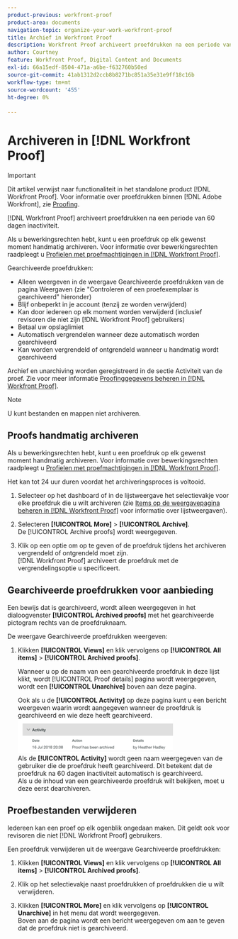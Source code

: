 ```yaml
---
product-previous: workfront-proof
product-area: documents
navigation-topic: organize-your-work-workfront-proof
title: Archief in Workfront Proof
description: Workfront Proof archiveert proefdrukken na een periode van 60 dagen inactiviteit.
author: Courtney
feature: Workfront Proof, Digital Content and Documents
exl-id: 66a15edf-8504-471a-a6be-f632760b50ed
source-git-commit: 41ab1312d2ccb8b8271bc851a35e31e9ff18c16b
workflow-type: tm+mt
source-wordcount: '455'
ht-degree: 0%

---
```


# Archiveren in [!DNL Workfront Proof]

>[!IMPORTANT]
>
>Dit artikel verwijst naar functionaliteit in het standalone product [!DNL Workfront Proof]. Voor informatie over proefdrukken binnen [!DNL Adobe Workfront], zie [Proofing](../../../review-and-approve-work/proofing/proofing.md).

[!DNL Workfront Proof] archiveert proefdrukken na een periode van 60 dagen inactiviteit.

Als u bewerkingsrechten hebt, kunt u een proefdruk op elk gewenst moment handmatig archiveren. Voor informatie over bewerkingsrechten raadpleegt u [Profielen met proefmachtigingen in [!DNL Workfront Proof]](../../../workfront-proof/wp-acct-admin/account-settings/proof-perm-profiles-in-wp.md).

Gearchiveerde proefdrukken:

* Alleen weergeven in de weergave Gearchiveerde proefdrukken van de pagina Weergaven (zie &quot;Controleren of een proefexemplaar is gearchiveerd&quot; hieronder)
* Blijf onbeperkt in je account (tenzij ze worden verwijderd)
* Kan door iedereen op elk moment worden verwijderd (inclusief revisoren die niet zijn [!DNL Workfront Proof] gebruikers)
* Betaal uw opslaglimiet
* Automatisch vergrendelen wanneer deze automatisch worden gearchiveerd
* Kan worden vergrendeld of ontgrendeld wanneer u handmatig wordt gearchiveerd

Archief en unarchiving worden geregistreerd in de sectie Activiteit van de proef. Zie voor meer informatie [Proofinggegevens beheren in [!DNL Workfront Proof]](../../../workfront-proof/wp-work-proofsfiles/manage-your-work/manage-proof-details.md).

>[!NOTE]
>
>U kunt bestanden en mappen niet archiveren.

## Proofs handmatig archiveren

Als u bewerkingsrechten hebt, kunt u een proefdruk op elk gewenst moment handmatig archiveren. Voor informatie over bewerkingsrechten raadpleegt u [Profielen met proefmachtigingen in [!DNL Workfront Proof]](../../../workfront-proof/wp-acct-admin/account-settings/proof-perm-profiles-in-wp.md).

Het kan tot 24 uur duren voordat het archiveringsproces is voltooid.

1. Selecteer op het dashboard of in de lijstweergave het selectievakje voor elke proefdruk die u wilt archiveren (zie  [Items op de weergavepagina beheren in [!DNL Workfront Proof]](../../../workfront-proof/wp-work-proofsfiles/manage-your-work/manage-items-on-views-page.md) voor informatie over lijstweergaven).

1. Selecteren **[!UICONTROL More]** > **[!UICONTROL Archive]**.\
   De [!UICONTROL Archive proofs] wordt weergegeven.

1. Klik op een optie om op te geven of de proefdruk tijdens het archiveren vergrendeld of ontgrendeld moet zijn.\
   [!DNL Workfront Proof] archiveert de proefdruk met de vergrendelingsoptie u specificeert.

## Gearchiveerde proefdrukken voor aanbieding

Een bewijs dat is gearchiveerd, wordt alleen weergegeven in het dialoogvenster **[!UICONTROL Archived proofs]** met het gearchiveerde pictogram rechts van de proefdruknaam.

De weergave Gearchiveerde proefdrukken weergeven:

1. Klikken **[!UICONTROL Views]** en klik vervolgens op **[!UICONTROL All items]** > **[!UICONTROL Archived proofs]**.

   Wanneer u op de naam van een gearchiveerde proefdruk in deze lijst klikt, wordt [!UICONTROL Proof details] pagina wordt weergegeven, wordt een **[!UICONTROL Unarchive]** boven aan deze pagina.

   Ook als u de **[!UICONTROL Activity]** op deze pagina kunt u een bericht weergeven waarin wordt aangegeven wanneer de proefdruk is gearchiveerd en wie deze heeft gearchiveerd.\
   ![Gearchiveerd_proef_Activiteit_uitgevouwen.png](assets/archived-proof-activity-expanded-350x77.png)\
   Als de **[!UICONTROL Activity]** wordt geen naam weergegeven van de gebruiker die de proefdruk heeft gearchiveerd. Dit betekent dat de proefdruk na 60 dagen inactiviteit automatisch is gearchiveerd.\
   Als u de inhoud van een gearchiveerde proefdruk wilt bekijken, moet u deze eerst dearchiveren.

## Proefbestanden verwijderen

Iedereen kan een proef op elk ogenblik ongedaan maken. Dit geldt ook voor revisoren die niet [!DNL Workfront Proof] gebruikers.

Een proefdruk verwijderen uit de weergave Gearchiveerde proefdrukken:

1. Klikken **[!UICONTROL Views]** en klik vervolgens op **[!UICONTROL All items]** > **[!UICONTROL Archived proofs]**.

1. Klik op het selectievakje naast proefdrukken of proefdrukken die u wilt verwijderen.
1. Klikken **[!UICONTROL More]** en klik vervolgens op **[!UICONTROL Unarchive]** in het menu dat wordt weergegeven.\
   Boven aan de pagina wordt een bericht weergegeven om aan te geven dat de proefdruk niet is gearchiveerd.
